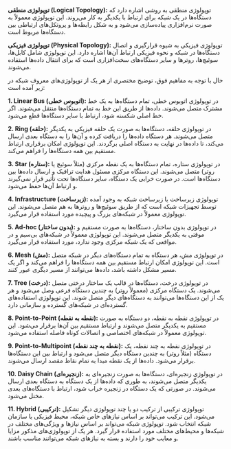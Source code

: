 **توپولوژی منطقی (Logical Topology):**
توپولوژی منطقی به روشی اشاره دارد که دستگاه‌ها در یک شبکه برای ارتباط با یکدیگر به کار می‌روند. این توپولوژی معمولاً به صورت نرم‌افزاری پیاده‌سازی می‌شود و به شکل رابطه‌ها و پروتکل‌های ارتباطی بین دستگاه‌ها مربوط است.

**توپولوژی فیزیکی (Physical Topology):**
توپولوژی فیزیکی به شیوه قرارگیری و اتصال دستگاه‌ها در شبکه و نحوه فیزیکی ارتباط آن‌ها اشاره دارد. این توپولوژی شامل کابل‌ها، سوئیچ‌ها، روترها و سایر دستگاه‌های سخت‌افزاری است که برای انتقال داده‌ها استفاده می‌شوند.

حال با توجه به مفاهیم فوق، توضیح مختصری از هر یک از توپولوژی‌های معروف شبکه در زیر آمده است:

**1. Linear Bus (اتوبوس خطی):**
در توپولوژی اتوبوس خطی، تمام دستگاه‌ها به یک خط مشترک متصل می‌شوند. داده‌ها از طریق این خط به تمام دستگاه‌ها منتقل می‌شوند. اگر خط اصلی شکسته شود، ارتباط با سایر دستگاه‌ها قطع می‌شود.

**2. Ring (حلقه):**
در توپولوژی حلقه، دستگاه‌ها به صورت یک حلقه فیزیکی به یکدیگر متصل می‌شوند. هر دستگاه داده‌ها را دریافت کرده و آن‌ها را به دستگاه بعدی ارسال می‌کند، تا داده‌ها در نهایت به دستگاه اصلی برگردند. این توپولوژی امکان برقراری ارتباط مستقیم بین همه دستگاه‌ها را فراهم می‌کند.

**3. Star (ستاره):**
در توپولوژی ستاره، تمام دستگاه‌ها به یک نقطه مرکزی (مثلاً سوئیچ یا روتر) متصل می‌شوند. این دستگاه مرکزی مسئول هدایت ترافیک و ارسال داده‌ها بین دستگاه‌ها است. در صورت خرابی یک دستگاه، سایر دستگاه‌ها تحت تأثیر قرار نمی‌گیرند و ارتباط آن‌ها حفظ می‌شود.

**4. Infrastructure (زیرساخت):**
توپولوژی زیرساخت یا زیرساخت شبکه به وجود آمده توسط تجهیزات شبکه است که از طریق سوئیچ‌ها و روترها به هم متصل می‌شوند. این توپولوژی معمولاً در شبکه‌های بزرگ و پیچیده مورد استفاده قرار می‌گیرد.

**5. Ad-hoc (بدون ساختار):**
در توپولوژی بدون ساختار، دستگاه‌ها به صورت مستقیم و موقتی به یکدیگر متصل می‌شوند. این توپولوژی معمولاً در شبکه‌های بی‌سیم و در مواقعی که یک شبکه مرکزی وجود ندارد، مورد استفاده قرار می‌گیرد.

**6. Mesh (مش):**
در توپولوژی مش، هر دستگاه به تمام دستگاه‌های دیگر در شبکه متصل است. این توپولوژی امکان ارتباط مستقیم بین همه دستگاه‌ها را فراهم می‌کند و اگر یک مسیر مشکل داشته باشد، داده‌ها می‌توانند از مسیر دیگری عبور کنند.

**7. Tree (درخت):**
در توپولوژی درخت، دستگاه‌ها در قالب یک ساختار درختی متصل می‌شوند. یک دستگاه مرکزی (معمولاً روتر) به چندین دستگاه فرعی وصل می‌شود و هر یک از این دستگاه‌ها می‌توانند به دستگاه‌های دیگر متصل شوند. این توپولوژی استفاده‌های گسترده‌ای در شبکه‌های گسترده و سازمانی دارد.

**8. Point-to-Point (نقطه به نقطه):**
در توپولوژی نقطه به نقطه، دو دستگاه به صورت مستقیم به یکدیگر متصل می‌شوند و ارتباط مستقیم بین آن‌ها برقرار می‌شود. این توپولوژی معمولاً در شبکه‌های اختصاصی و اتصالات کوتاه فاصله استفاده می‌شود.

**9. Point-to-Multipoint (نقطه به چند نقطه):**
در توپولوژی نقطه به چند نقطه، یک دستگاه (مثلاً روتر) به چندین دستگاه دیگر متصل می‌شود و ارتباط بین این دستگاه‌ها برقرار می‌شود. داده‌ها از یک نقطه مبدا به تمام نقاط مقصد ارسال می‌شوند.

**10. Daisy Chain (زنجیره‌ای):**
در توپولوژی زنجیره‌ای، دستگاه‌ها به صورت زنجیره‌ای به یکدیگر متصل می‌شوند، به طوری که داده‌ها از یک دستگاه به دستگاه بعدی ارسال می‌شوند. در صورتی که یک دستگاه در زنجیره خراب شود، ارتباط با دستگاه‌های بعدی مختل می‌شود.

**11. Hybrid (ترکیبی):**
توپولوژی ترکیبی از ترکیب دو یا چند توپولوژی دیگر تشکیل می‌شود. این ترکیب می‌تواند بر اساس نیازهای خاص شبکه، محیط فیزیکی یا سازمان شبکه انتخاب شود. توپولوژی شبکه می‌تواند بر اساس نیازها و ویژگی‌های مختلف در شبکه‌ها و محیط‌های مختلف مورد استفاده قرار گیرد. هر یک از توپولوژی‌های مذکور مزایا و معایب خود را دارند و بسته به نیازهای شبکه می‌توانند مناسب باشند.